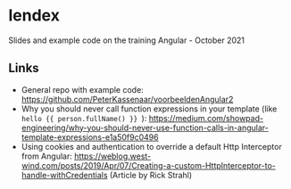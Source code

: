 # lendex
Slides and example code on the training Angular - October 2021

## Links 
- General repo with example code: https://github.com/PeterKassenaar/voorbeeldenAngular2
- Why you should never call function expressions in your template (like `hello {{ person.fullName() }} `): https://medium.com/showpad-engineering/why-you-should-never-use-function-calls-in-angular-template-expressions-e1a50f9c0496
- Using cookies and authentication to override a default Http Interceptor from Angular: https://weblog.west-wind.com/posts/2019/Apr/07/Creating-a-custom-HttpInterceptor-to-handle-withCredentials (Article by Rick Strahl)
